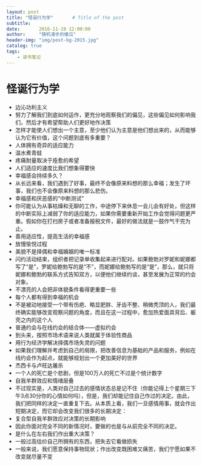 ```yaml
---
layout: post
title: "怪诞行为学"       # Title of the post
subtitle:
date:       2016-11-19 12:00:00
author:     "随机漫步的傻瓜"
header-img: "img/post-bg-2015.jpg"
catalog: true
tags:
    - 读书笔记
---
```


# 怪诞行为学

- 边沁功利主义
- 努力了解我们到底如何运作，更充分地观察我们的偏见，这些偏见如何影响我们，然后才有希望帮助人们更好地作决策
- 怎样才能使人们想出一个主意，至少他们认为主意是他们想出来的，从而能够认为它有价值，这个问题到底有多重要？
- 人体拥有奇异的适应能力
- 温水煮青蛙
- 疼痛耐量取决于痊愈的希望
- 人们适应的速度比我们想象得要快
- 幸福感会持续多久？
- 从长远来看，我们遇到了好事，最终不会像原来料想的那么幸福；发生了坏事，我们也不会像原来料想的那么悲伤。
- 幸福感和厌恶感的“中断测试”
- 你可能认为从事枯燥和无聊的工作，中途停下来休息一会儿会有好处，但这样的中断实际上减弱了你的适应能力，如果你需要重新开始工作会觉得问题更严重。假如你在打扫房子或者准备报税文件，最好的做法就是一鼓作气干完为止。
- 善用适应性，提高生活的幸福感
- 放慢愉悦过程
- 美貌不是择偶和幸福婚姻的唯一标准
- 闪约活动结束，组织者把记录单收集起来进行配对。如果鲍勃对罗妮和妮娜都写了“是”，罗妮给鲍勃写的是“不”，而妮娜给鲍勃写的是“是”，那么，就只将妮娜和鲍勃的联系方式告知双方，以便他们继续约谈，甚至发展为正常的约会对象。
- 不漂亮的人会把非体貌条件看得更重要一些
- 每个人都有得到幸福的机会
- 不是被动地接受一个带有伤疤、略显肥胖、牙齿不整、稍微秃顶的人，我们最终确实能够改变观察问题的角度，而且在这一过程中，愈加热爱面具背后、躯壳之内的这个人
- 普通约会与在线约会的结合体——虚拟约会
- 到头来，按照市场术语来说人类就属于体验性商品
- 用行为经济学解决择偶市场失灵的问题
- 如果我们理解并考虑到自己的局限，把改善信息为基础的产品和服务，例如在线约会作为起点，就能够规划出一个更加美好的世界
- 杰西卡与卢旺达屠杀
- 一个人的死亡是个悲剧，但是100万人的死亡不过是个统计数字
- 自我羊群效应和情绪层叠
- 不过现实是，人类对自己过去的感情状态总是记不住（你能记得上个星期三下午3点30分你的心情如何吗），但是，我们却能记住自己作过的决定。由此，我们把同样的决定一直重复下去。从本质上看，我们一旦感情用事，就会作出短期决定，而它却会改变我们很多的长期决定：
- 复合型自我羊群效应对决策的长期影响
- 因此你面对完全不同的新情况时，要做的也是与从前完全不同的决定。
- 是什么在左右我们作出重大决策？
- 一般过高估价自己所拥有的东西，把失去它看做损失
- 一般来说，我们愿意保持事物现状；作出改变既困难又痛苦，我们宁愿如果不改变就尽量不变
